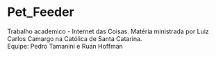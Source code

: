 # Pet_Feeder
Trabalho academico - Internet das Coisas. 
Matéria ministrada por Luiz Carlos Camargo na Católica de Santa Catarina.  
Equipe: Pedro Tamanini e Ruan Hoffman
